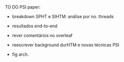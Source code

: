 TO DO PSI paper:

- breakdown SPHT e SIHTM: análise por no. threads

- resultados end-to-end

- rever comentários no overleaf
- reescrever background durHTM e novas técnicas PSI
- fig arch.